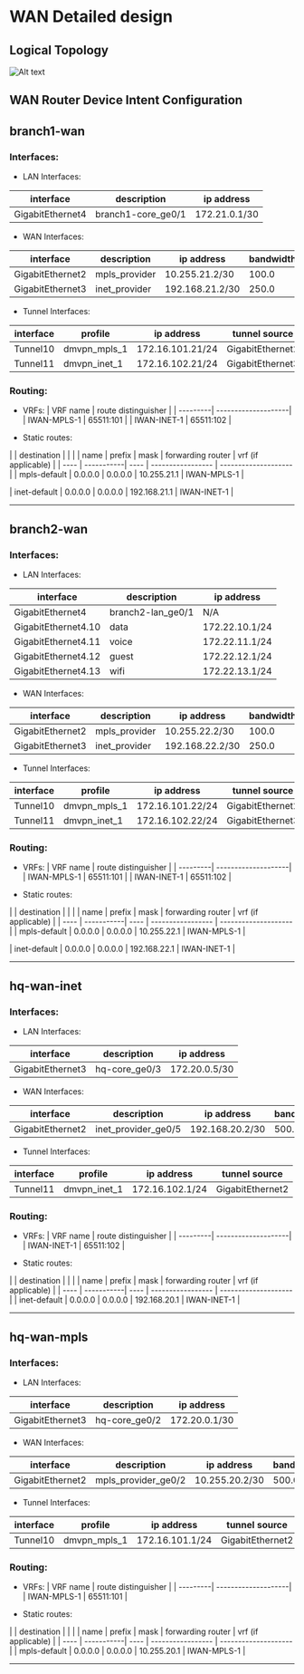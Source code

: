 # WAN Detailed design

## Logical Topology

![Alt text](diagrams/logical_network_topology.jpg?raw=true "Logical Network Topology")

## WAN Router Device Intent Configuration
## branch1-wan

### Interfaces:

* LAN Interfaces:

| interface     | description  | ip address   |
| ------------- | -------------| ------------ |
| GigabitEthernet4 | branch1-core_ge0/1 |  172.21.0.1/30 |

* WAN Interfaces:

| interface     | description  | ip address   | bandwidth |
| ------------- | -------------| ------------ |---------- |
| GigabitEthernet2 | mpls_provider | 10.255.21.2/30 | 100.0 |
| GigabitEthernet3 | inet_provider | 192.168.21.2/30 | 250.0 |

* Tunnel Interfaces:

| interface     | profile      | ip address   | tunnel source |
| ------------- | -------------| ------------ | ------------- |
| Tunnel10 | dmvpn_mpls_1 | 172.16.101.21/24 | GigabitEthernet2 |
| Tunnel11 | dmvpn_inet_1 | 172.16.102.21/24 | GigabitEthernet3 |

### Routing:

* VRFs:
| VRF name | route distinguisher |
| ---------| --------------------|
| IWAN-MPLS-1 |  65511:101 | 
| IWAN-INET-1 |  65511:102 | 

* Static routes:

|      | destination        |                   |                     |
| name | prefix     | mask  | forwarding router | vrf (if applicable) |
| ---- | -----------| ----  | ----------------- | --------------------|
| mpls-default | 0.0.0.0 | 0.0.0.0 | 10.255.21.1 | IWAN-MPLS-1 |
 
| inet-default | 0.0.0.0 | 0.0.0.0 | 192.168.21.1 | IWAN-INET-1 |
 

_________________________________________________________________
## branch2-wan

### Interfaces:

* LAN Interfaces:

| interface     | description  | ip address   |
| ------------- | -------------| ------------ |
| GigabitEthernet4 | branch2-lan_ge0/1 |  N/A |
| GigabitEthernet4.10 | data |  172.22.10.1/24 |
| GigabitEthernet4.11 | voice |  172.22.11.1/24 |
| GigabitEthernet4.12 | guest |  172.22.12.1/24 |
| GigabitEthernet4.13 | wifi |  172.22.13.1/24 |

* WAN Interfaces:

| interface     | description  | ip address   | bandwidth |
| ------------- | -------------| ------------ |---------- |
| GigabitEthernet2 | mpls_provider | 10.255.22.2/30 | 100.0 |
| GigabitEthernet3 | inet_provider | 192.168.22.2/30 | 250.0 |

* Tunnel Interfaces:

| interface     | profile      | ip address   | tunnel source |
| ------------- | -------------| ------------ | ------------- |
| Tunnel10 | dmvpn_mpls_1 | 172.16.101.22/24 | GigabitEthernet2 |
| Tunnel11 | dmvpn_inet_1 | 172.16.102.22/24 | GigabitEthernet3 |

### Routing:

* VRFs:
| VRF name | route distinguisher |
| ---------| --------------------|
| IWAN-MPLS-1 |  65511:101 | 
| IWAN-INET-1 |  65511:102 | 

* Static routes:

|      | destination        |                   |                     |
| name | prefix     | mask  | forwarding router | vrf (if applicable) |
| ---- | -----------| ----  | ----------------- | --------------------|
| mpls-default | 0.0.0.0 | 0.0.0.0 | 10.255.22.1 | IWAN-MPLS-1 |
 
| inet-default | 0.0.0.0 | 0.0.0.0 | 192.168.22.1 | IWAN-INET-1 |
 

_________________________________________________________________
## hq-wan-inet

### Interfaces:

* LAN Interfaces:

| interface     | description  | ip address   |
| ------------- | -------------| ------------ |
| GigabitEthernet3 | hq-core_ge0/3 |  172.20.0.5/30 |

* WAN Interfaces:

| interface     | description  | ip address   | bandwidth |
| ------------- | -------------| ------------ |---------- |
| GigabitEthernet2 | inet_provider_ge0/5 | 192.168.20.2/30 | 500.0 |

* Tunnel Interfaces:

| interface     | profile      | ip address   | tunnel source |
| ------------- | -------------| ------------ | ------------- |
| Tunnel11 | dmvpn_inet_1 | 172.16.102.1/24 | GigabitEthernet2 |

### Routing:

* VRFs:
| VRF name | route distinguisher |
| ---------| --------------------|
| IWAN-INET-1 |  65511:102 | 

* Static routes:

|      | destination        |                   |                     |
| name | prefix     | mask  | forwarding router | vrf (if applicable) |
| ---- | -----------| ----  | ----------------- | --------------------|
| inet-default | 0.0.0.0 | 0.0.0.0 | 192.168.20.1 | IWAN-INET-1 |
 

_________________________________________________________________
## hq-wan-mpls

### Interfaces:

* LAN Interfaces:

| interface     | description  | ip address   |
| ------------- | -------------| ------------ |
| GigabitEthernet3 | hq-core_ge0/2 |  172.20.0.1/30 |

* WAN Interfaces:

| interface     | description  | ip address   | bandwidth |
| ------------- | -------------| ------------ |---------- |
| GigabitEthernet2 | mpls_provider_ge0/2 | 10.255.20.2/30 | 500.0 |

* Tunnel Interfaces:

| interface     | profile      | ip address   | tunnel source |
| ------------- | -------------| ------------ | ------------- |
| Tunnel10 | dmvpn_mpls_1 | 172.16.101.1/24 | GigabitEthernet2 |

### Routing:

* VRFs:
| VRF name | route distinguisher |
| ---------| --------------------|
| IWAN-MPLS-1 |  65511:101 | 

* Static routes:

|      | destination        |                   |                     |
| name | prefix     | mask  | forwarding router | vrf (if applicable) |
| ---- | -----------| ----  | ----------------- | --------------------|
| mpls-default | 0.0.0.0 | 0.0.0.0 | 10.255.20.1 | IWAN-MPLS-1 |
 

_________________________________________________________________